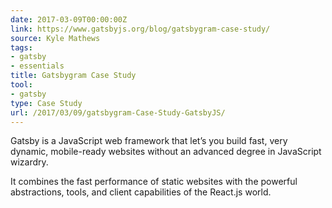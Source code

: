 ```yaml
---
date: 2017-03-09T00:00:00Z
link: https://www.gatsbyjs.org/blog/gatsbygram-case-study/
source: Kyle Mathews
tags:
- gatsby
- essentials
title: Gatsbygram Case Study
tool:
- gatsby
type: Case Study
url: /2017/03/09/gatsbygram-Case-Study-GatsbyJS/
---
```


Gatsby is a JavaScript web framework that let’s you build fast, very dynamic, mobile-ready websites without an advanced degree in JavaScript wizardry.

It combines the fast performance of static websites with the powerful abstractions, tools, and client capabilities of the React.js world.
